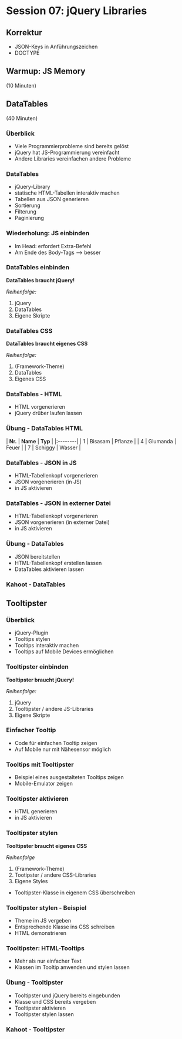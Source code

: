# Session 07: jQuery Libraries

## Korrektur

* JSON-Keys in Anführungszeichen
* DOCTYPE

## Warmup: JS Memory

(10 Minuten) 

## DataTables

(40 Minuten)

### Überblick

* Viele Programmierprobleme sind bereits gelöst
* jQuery hat JS-Programmierung vereinfacht
* Andere Libraries vereinfachen andere Probleme

### DataTables

* jQuery-Library 
* statische HTML-Tabellen interaktiv machen
* Tabellen aus JSON generieren
* Sortierung
* Filterung
* Paginierung

### Wiederholung: JS einbinden

* Im Head: erfordert Extra-Befehl
* Am Ende des Body-Tags --> besser

### DataTables einbinden

**DataTables braucht jQuery!**

*Reihenfolge:*
1. jQuery
2. DataTables
3. Eigene Skripte

### DataTables CSS

**DataTables braucht eigenes CSS**

*Reihenfolge:*
1. (Framework-Theme)
2. DataTables
3. Eigenes CSS

### DataTables - HTML

* HTML vorgenerieren
* jQuery drüber laufen lassen

### Übung - DataTables HTML

| **Nr.** | **Name** | **Typ** |
|:--------|
| 1       | Bisasam  | Pflanze |
| 4       | Glumanda | Feuer   |
| 7       | Schiggy  | Wasser  |

### DataTables - JSON in JS

* HTML-Tabellenkopf vorgenerieren
* JSON vorgenerieren (in JS)
* in JS aktivieren

### DataTables - JSON in externer Datei

* HTML-Tabellenkopf vorgenerieren
* JSON vorgenerieren (in externer Datei)
* in JS aktivieren

### Übung - DataTables 

* JSON bereitstellen
* HTML-Tabellenkopf erstellen lassen
* DataTables aktivieren lassen

### Kahoot - DataTables


## Tooltipster

### Überblick

* jQuery-Plugin
* Tooltips stylen
* Tooltips interaktiv machen
* Tooltips auf Mobile Devices ermöglichen

### Tooltipster einbinden

**Tooltipster braucht jQuery!**

*Reihenfolge:*
1. jQuery
2. Tooltipster / andere JS-Libraries
3. Eigene Skripte

### Einfacher Tooltip

* Code für einfachen Tooltip zeigen
* Auf Mobile nur mit Nähesensor möglich

### Tooltips mit Tooltipster

* Beispiel eines ausgestalteten Tooltips zeigen
* Mobile-Emulator zeigen

### Tooltipster aktivieren

* HTML generieren
* in JS aktivieren

### Tooltipster stylen

**Tooltipster braucht eigenes CSS**

*Reihenfolge*
1. (Framework-Theme)
2. Tootipster / andere CSS-Libraries
3. Eigene Styles

* Tooltipster-Klasse in eigenem CSS überschreiben

### Tooltipster stylen - Beispiel

* Theme im JS vergeben
* Entsprechende Klasse ins CSS schreiben
* HTML demonstrieren

### Tooltipster: HTML-Tooltips

* Mehr als nur einfacher Text
* Klassen im Tooltip anwenden und stylen lassen

### Übung - Tooltipster 

* Tooltipster und jQuery bereits eingebunden
* Klasse und CSS bereits vergeben
* Tooltipster aktivieren
* Tooltipster stylen lassen

### Kahoot - Tooltipster


